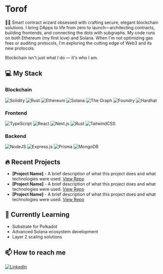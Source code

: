 # Torof

👨‍💻 Smart contract wizard obsessed with crafting secure, elegant blockchain solutions. 
I bring DApps to life from zero to launch—architecting contracts, building frontends, and connecting the dots with subgraphs. 
My code runs on both Ethereum (my first love) and Solana. 
When I'm not optimizing gas fees or auditing protocols, I'm exploring the cutting edge of Web3 and its new protocols.

Blockchain isn't just what I do — it's who I am.

## 💻 My Stack

### Blockchain
![Solidity](https://img.shields.io/badge/Solidity-%23505050.svg?style=for-the-badge&logo=solidity&logoColor=white)
![Rust](https://img.shields.io/badge/rust-%23000000.svg?style=for-the-badge&logo=rust&logoColor=white)
![Ethereum](https://img.shields.io/badge/Ethereum-3C7BE1?style=for-the-badge&logo=Ethereum&logoColor=white)
![Solana](https://img.shields.io/badge/Solana-9945FF?style=for-the-badge&logo=solana&logoColor=white)
![The Graph](https://img.shields.io/badge/The%20Graph-6747ED?style=for-the-badge&logo=thegraph&logoColor=white)
![Foundry](https://img.shields.io/badge/Foundry-CCCCCC?style=for-the-badge&logo=ethereum&logoColor=black)
![Hardhat](https://img.shields.io/badge/Hardhat-FFF04D?style=for-the-badge&logo=hardhat&logoColor=black)


### Frontend
![TypeScript](https://img.shields.io/badge/typescript-%23007ACC.svg?style=for-the-badge&logo=typescript&logoColor=white)
![React](https://img.shields.io/badge/react-%2320232a.svg?style=for-the-badge&logo=react&logoColor=%2361DAFB)
![Next.js](https://img.shields.io/badge/next.js-000000?style=for-the-badge&logo=nextdotjs&logoColor=white)
![Rust](https://img.shields.io/badge/rust-%23000000.svg?style=for-the-badge&logo=rust&logoColor=white)
![TailwindCSS](https://img.shields.io/badge/tailwindcss-%2338B2AC.svg?style=for-the-badge&logo=tailwind-css&logoColor=white)

### Backend
![NodeJS](https://img.shields.io/badge/node.js-6DA55F?style=for-the-badge&logo=node.js&logoColor=white)
![Express.js](https://img.shields.io/badge/express.js-%23404d59.svg?style=for-the-badge&logo=express&logoColor=%2361DAFB)
![Prisma](https://img.shields.io/badge/Prisma-3982CE?style=for-the-badge&logo=Prisma&logoColor=white)
![MongoDB](https://img.shields.io/badge/MongoDB-%234ea94b.svg?style=for-the-badge&logo=mongodb&logoColor=white)

## 🔥 Recent Projects

- **[Project Name]** - A brief description of what this project does and what technologies were used. [View Repo](https://github.com/torof/repo-link)
- **[Project Name]** - A brief description of what this project does and what technologies were used. [View Repo](https://github.com/torof/repo-link)
- **[Project Name]** - A brief description of what this project does and what technologies were used. [View Repo](https://github.com/torof/repo-link)

## 🌱 Currently Learning

- Substrate for Polkadot
- Advanced Solana ecosystem development
- Layer 2 scaling solutions

## 📫 How to reach me

[![LinkedIn](https://img.shields.io/badge/linkedin-%230077B5.svg?style=for-the-badge&logo=linkedin&logoColor=white)](https://www.linkedin.com/in/scott-devines/)


